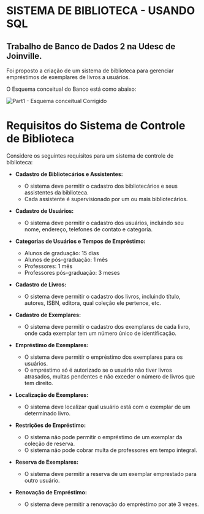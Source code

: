 # SISTEMA DE BIBLIOTECA - USANDO SQL
## Trabalho de Banco de Dados 2 na Udesc de Joinville.

Foi proposto a criação de um sistema de biblioteca para gerenciar empréstimos de exemplares de livros a usuários.

O Esquema conceitual do Banco está como abaixo:

![Part1 - Esquema conceitual Corrigido](https://github.com/WyllenBSilva/UDESC/assets/74624671/574dbf48-0765-4574-9067-e73581b9d413)

# Requisitos do Sistema de Controle de Biblioteca

Considere os seguintes requisitos para um sistema de controle de biblioteca:

- **Cadastro de Bibliotecários e Assistentes:**
  - O sistema deve permitir o cadastro dos bibliotecários e seus assistentes da biblioteca. 
  - Cada assistente é supervisionado por um ou mais bibliotecários.

- **Cadastro de Usuários:**
  - O sistema deve permitir o cadastro dos usuários, incluindo seu nome, endereço, telefones de contato e categoria. 

- **Categorias de Usuários e Tempos de Empréstimo:**
  - Alunos de graduação: 15 dias
  - Alunos de pós-graduação: 1 mês
  - Professores: 1 mês
  - Professores pós-graduação: 3 meses

- **Cadastro de Livros:**
  - O sistema deve permitir o cadastro dos livros, incluindo título, autores, ISBN, editora, qual coleção ele pertence, etc.

- **Cadastro de Exemplares:**
  - O sistema deve permitir o cadastro dos exemplares de cada livro, onde cada exemplar tem um número único de identificação.

- **Empréstimo de Exemplares:**
  - O sistema deve permitir o empréstimo dos exemplares para os usuários.
  - O empréstimo só é autorizado se o usuário não tiver livros atrasados, multas pendentes e não exceder o número de livros que tem direito.

- **Localização de Exemplares:**
  - O sistema deve localizar qual usuário está com o exemplar de um determinado livro.

- **Restrições de Empréstimo:**
  - O sistema não pode permitir o empréstimo de um exemplar da coleção de reserva.
  - O sistema não pode cobrar multa de professores em tempo integral.

- **Reserva de Exemplares:**
  - O sistema deve permitir a reserva de um exemplar emprestado para outro usuário.

- **Renovação de Empréstimo:**
  - O sistema deve permitir a renovação do empréstimo por até 3 vezes.

